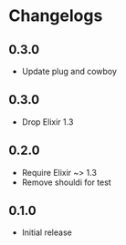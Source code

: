 # Changelogs
## 0.3.0
- Update plug and cowboy

## 0.3.0
- Drop Elixir 1.3

## 0.2.0
- Require Elixir ~> 1.3
- Remove shouldi for test

## 0.1.0
- Initial release
